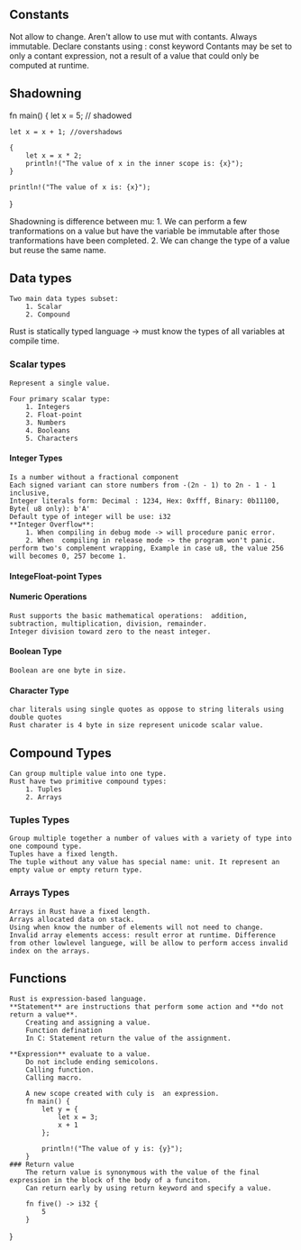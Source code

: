 ## Constants
Not allow to change.
Aren't  allow to use mut with contants.
Always immutable.
Declare constants using : const keyword
Contants may be set to only  a contant expression, not a result of a value that could only be computed at runtime.
## Shadowning
fn main() {
    let x = 5; // shadowed

    let x = x + 1; //overshadows

    {
        let x = x * 2;
        println!("The value of x in the inner scope is: {x}");
    }

    println!("The value of x is: {x}");
}

Shadowning is difference between mu:
    1. We can perform a few tranformations on a value  but have the variable be immutable after those tranformations have been completed.
    2. We can change the type of a value but reuse the same name.
## Data types
    Two main data types subset:
        1. Scalar
        2. Compound
Rust is statically typed language -> must know the types of all variables at compile time.

### Scalar types
    Represent a single value.

    Four primary scalar type:
        1. Integers
        2. Float-point
        3. Numbers
        4. Booleans
        5. Characters
#### Integer Types
    Is a number without a fractional component
    Each signed variant can store numbers from -(2n - 1) to 2n - 1 - 1 inclusive,
    Integer literals form: Decimal : 1234, Hex: 0xfff, Binary: 0b11100, Byte( u8 only): b'A'
    Default type of integer will be use: i32
    **Integer Overflow**: 
        1. When compiling in debug mode -> will procedure panic error.
        2. When  compiling in release mode -> the program won't panic. perform two's complement wrapping, Example in case u8, the value 256 will becomes 0, 257 become 1.
#### IntegeFloat-point Types

#### Numeric Operations
    Rust supports the basic mathematical operations:  addition, subtraction, multiplication, division, remainder.
    Integer division toward zero to the neast integer.
#### Boolean Type
    Boolean are one byte in size.
#### Character Type
    char literals using single quotes as oppose to string literals using double quotes
    Rust charater is 4 byte in size represent unicode scalar value.
## Compound Types
    Can group multiple value into one type.
    Rust have two primitive compound types:
        1. Tuples
        2. Arrays

### Tuples Types
    Group multiple together a number of values with a variety of type into one compound type.
    Tuples have a fixed length.
    The tuple without any value has special name: unit. It represent an empty value or empty return type.

### Arrays Types
    Arrays in Rust have a fixed length.
    Arrays allocated data on stack.
    Using when know the number of elements will not need to change.
    Invalid array elements access: result error at runtime. Difference from other lowlevel languege, will be allow to perform access invalid index on the arrays.
## Functions
    Rust is expression-based language.
    **Statement** are instructions that perform some action and **do not return a value**.
        Creating and assigning a value.
        Function defination
        In C: Statement return the value of the assignment.

    **Expression** evaluate to a value.
        Do not include ending semicolons.
        Calling function.
        Calling macro.

        A new scope created with culy is  an expression.
        fn main() {
            let y = {
                let x = 3;
                x + 1
            };

            println!("The value of y is: {y}");
        }
    ### Return value
        The return value is synonymous with the value of the final expression in the block of the body of a funciton.
        Can return early by using return keyword and specify a value.
    
        fn five() -> i32 {
            5
        }

}
